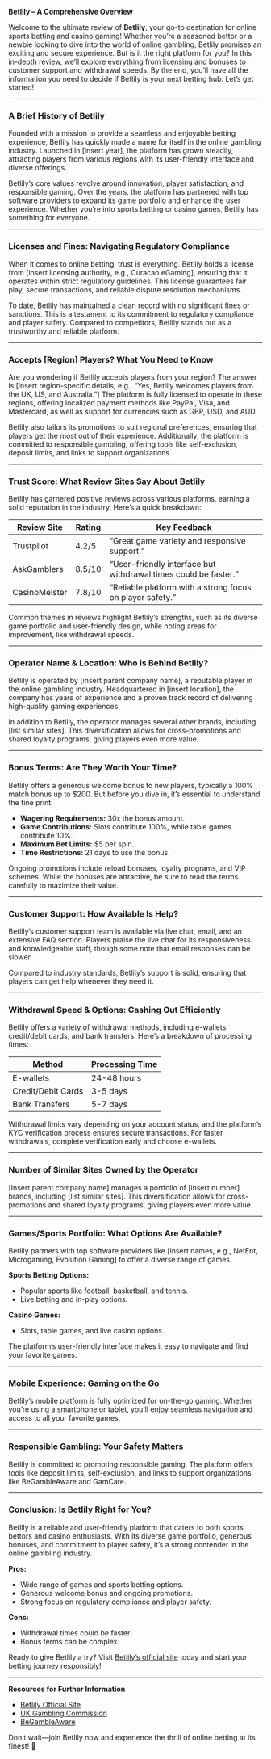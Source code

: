 **Betlily – A Comprehensive Overview**  

Welcome to the ultimate review of **Betlily**, your go-to destination for online sports betting and casino gaming! Whether you’re a seasoned bettor or a newbie looking to dive into the world of online gambling, Betlily promises an exciting and secure experience. But is it the right platform for you? In this in-depth review, we’ll explore everything from licensing and bonuses to customer support and withdrawal speeds. By the end, you’ll have all the information you need to decide if Betlily is your next betting hub. Let’s get started!  

---

### **A Brief History of Betlily**  

Founded with a mission to provide a seamless and enjoyable betting experience, Betlily has quickly made a name for itself in the online gambling industry. Launched in [insert year], the platform has grown steadily, attracting players from various regions with its user-friendly interface and diverse offerings.  

Betlily’s core values revolve around innovation, player satisfaction, and responsible gaming. Over the years, the platform has partnered with top software providers to expand its game portfolio and enhance the user experience. Whether you’re into sports betting or casino games, Betlily has something for everyone.  

---

### **Licenses and Fines: Navigating Regulatory Compliance**  

When it comes to online betting, trust is everything. Betlily holds a license from [insert licensing authority, e.g., Curacao eGaming], ensuring that it operates within strict regulatory guidelines. This license guarantees fair play, secure transactions, and reliable dispute resolution mechanisms.  

To date, Betlily has maintained a clean record with no significant fines or sanctions. This is a testament to its commitment to regulatory compliance and player safety. Compared to competitors, Betlily stands out as a trustworthy and reliable platform.  

---

### **Accepts [Region] Players? What You Need to Know**  

Are you wondering if Betlily accepts players from your region? The answer is [insert region-specific details, e.g., “Yes, Betlily welcomes players from the UK, US, and Australia.”] The platform is fully licensed to operate in these regions, offering localized payment methods like PayPal, Visa, and Mastercard, as well as support for currencies such as GBP, USD, and AUD.  

Betlily also tailors its promotions to suit regional preferences, ensuring that players get the most out of their experience. Additionally, the platform is committed to responsible gambling, offering tools like self-exclusion, deposit limits, and links to support organizations.  

---

### **Trust Score: What Review Sites Say About Betlily**  

Betlily has garnered positive reviews across various platforms, earning a solid reputation in the industry. Here’s a quick breakdown:  

| **Review Site** | **Rating** | **Key Feedback** |  
|------------------|------------|------------------|  
| Trustpilot       | 4.2/5      | “Great game variety and responsive support.” |  
| AskGamblers      | 8.5/10     | “User-friendly interface but withdrawal times could be faster.” |  
| CasinoMeister    | 7.8/10     | “Reliable platform with a strong focus on player safety.” |  

Common themes in reviews highlight Betlily’s strengths, such as its diverse game portfolio and user-friendly design, while noting areas for improvement, like withdrawal speeds.  

---

### **Operator Name & Location: Who is Behind Betlily?**  

Betlily is operated by [insert parent company name], a reputable player in the online gambling industry. Headquartered in [insert location], the company has years of experience and a proven track record of delivering high-quality gaming experiences.  

In addition to Betlily, the operator manages several other brands, including [list similar sites]. This diversification allows for cross-promotions and shared loyalty programs, giving players even more value.  

---

### **Bonus Terms: Are They Worth Your Time?**  

Betlily offers a generous welcome bonus to new players, typically a 100% match bonus up to $200. But before you dive in, it’s essential to understand the fine print:  

- **Wagering Requirements:** 30x the bonus amount.  
- **Game Contributions:** Slots contribute 100%, while table games contribute 10%.  
- **Maximum Bet Limits:** $5 per spin.  
- **Time Restrictions:** 21 days to use the bonus.  

Ongoing promotions include reload bonuses, loyalty programs, and VIP schemes. While the bonuses are attractive, be sure to read the terms carefully to maximize their value.  

---

### **Customer Support: How Available Is Help?**  

Betlily’s customer support team is available via live chat, email, and an extensive FAQ section. Players praise the live chat for its responsiveness and knowledgeable staff, though some note that email responses can be slower.  

Compared to industry standards, Betlily’s support is solid, ensuring that players can get help whenever they need it.  

---

### **Withdrawal Speed & Options: Cashing Out Efficiently**  

Betlily offers a variety of withdrawal methods, including e-wallets, credit/debit cards, and bank transfers. Here’s a breakdown of processing times:  

| **Method**       | **Processing Time** |  
|-------------------|---------------------|  
| E-wallets         | 24-48 hours         |  
| Credit/Debit Cards| 3-5 days            |  
| Bank Transfers    | 5-7 days            |  

Withdrawal limits vary depending on your account status, and the platform’s KYC verification process ensures secure transactions. For faster withdrawals, complete verification early and choose e-wallets.  

---

### **Number of Similar Sites Owned by the Operator**  

[Insert parent company name] manages a portfolio of [insert number] brands, including [list similar sites]. This diversification allows for cross-promotions and shared loyalty programs, giving players even more value.  

---

### **Games/Sports Portfolio: What Options Are Available?**  

Betlily partners with top software providers like [insert names, e.g., NetEnt, Microgaming, Evolution Gaming] to offer a diverse range of games.  

**Sports Betting Options:**  
- Popular sports like football, basketball, and tennis.  
- Live betting and in-play options.  

**Casino Games:**  
- Slots, table games, and live casino options.  

The platform’s user-friendly interface makes it easy to navigate and find your favorite games.  

---

### **Mobile Experience: Gaming on the Go**  

Betlily’s mobile platform is fully optimized for on-the-go gaming. Whether you’re using a smartphone or tablet, you’ll enjoy seamless navigation and access to all your favorite games.  

---

### **Responsible Gambling: Your Safety Matters**  

Betlily is committed to promoting responsible gaming. The platform offers tools like deposit limits, self-exclusion, and links to support organizations like BeGambleAware and GamCare.  

---

### **Conclusion: Is Betlily Right for You?**  

Betlily is a reliable and user-friendly platform that caters to both sports bettors and casino enthusiasts. With its diverse game portfolio, generous bonuses, and commitment to player safety, it’s a strong contender in the online gambling industry.  

**Pros:**  
- Wide range of games and sports betting options.  
- Generous welcome bonus and ongoing promotions.  
- Strong focus on regulatory compliance and player safety.  

**Cons:**  
- Withdrawal times could be faster.  
- Bonus terms can be complex.  

Ready to give Betlily a try? Visit [Betlily’s official site](https://www.betlily.com) today and start your betting journey responsibly!  

---

**Resources for Further Information**  
- [Betlily Official Site](https://www.betlily.com)  
- [UK Gambling Commission](https://www.gamblingcommission.gov.uk)  
- [BeGambleAware](https://www.begambleaware.org)  

Don’t wait—join Betlily now and experience the thrill of online betting at its finest! 🚀